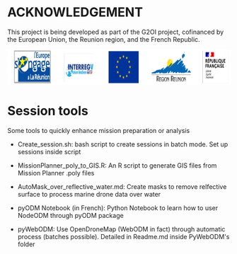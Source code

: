 # ACKNOWLEDGEMENT

This project is being developed as part of the G2OI project, cofinanced by the European Union, the Reunion region, and the French Republic.
<div align="center">


<img src="https://github.com/IRDG2OI/geoflow-g2oi/blob/main/img/logos_partenaires.png?raw=True" height="80px">

</div>

# Session tools
Some tools to quickly enhance mission preparation or analysis

- Create_session.sh:
bash script to create sessions in batch mode. Set up sessions inside script

- MissionPlanner_poly_to_GIS.R:
An R script to generate GIS files from Mission Planner .poly files

- AutoMask_over_reflective_water.md: 
Create masks to remove relfective surface to process marine drone data over water

- pyODM Notebook (in French): 
Python Notebook to learn how to user NodeODM through pyODM package

- pyWebODM: 
Use OpenDroneMap (WebODM in fact) through automatic process (batches possible).
Detailed in Readme.md inside PyWebODM's folder
